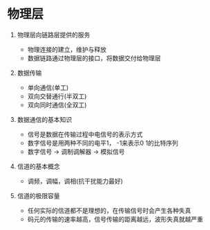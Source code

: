 # 物理层

1. 物理层向链路层提供的服务
    - 物理连接的建立，维护与释放
    - 数据链路通过物理层的接口，将数据交付给物理层

2. 数据传输
    - 单向通信(单工)
    - 双向交替通行(半双工)
    - 双向同时通信(全双工)

3. 数据通信的基本知识
    - 信号是数据在传输过程中电信号的表示方式
    - 数字信号是用两种不同的电平1， -1来表示0 1的比特序列
    - 数字信号 -> 调制调解器 -> 模拟信号

4. 信道的基本概念
    - 调频，调幅，调相(抗干扰能力最好)

5. 信道的极限容量
    - 任何实际的信道都不是理想的，在传输信号时会产生各种失真
    - 码元的传输的速率越高，信号传输的距离越远，波形失真就越严重



